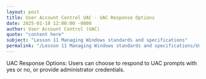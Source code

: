 ```yaml
---
layout: post
title: User Account Control UAC - UAC Response Options
date: 2025-01-10 12:00:00 -0000
author: User Account Control (UAC)
quote: "content here"
subject: "Lesson 11 Managing Windows standards and specifications"
permalink: "/Lesson 11 Managing Windows standards and specifications/User Account Control (UAC)/User Account Control UAC - UAC Response Options"
---
```


UAC Response Options: Users can choose to respond to UAC prompts with yes or no, or provide administrator credentials.
